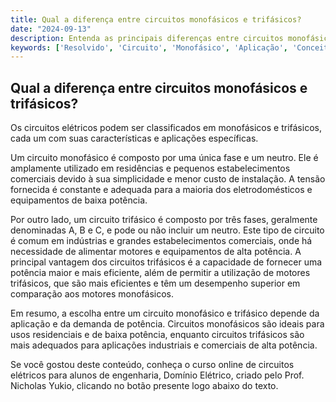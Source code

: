 ```yaml
---
title: Qual a diferença entre circuitos monofásicos e trifásicos?
date: "2024-09-13"
description: Entenda as principais diferenças entre circuitos monofásicos e trifásicos e suas aplicações práticas.
keywords: ['Resolvido', 'Circuito', 'Monofásico', 'Aplicação', 'Conceito', 'Trifásico', 'Exemplo']
---
```


## Qual a diferença entre circuitos monofásicos e trifásicos?

Os circuitos elétricos podem ser classificados em monofásicos e trifásicos, cada um com suas características e aplicações específicas. 

Um circuito monofásico é composto por uma única fase e um neutro. Ele é amplamente utilizado em residências e pequenos estabelecimentos comerciais devido à sua simplicidade e menor custo de instalação. A tensão fornecida é constante e adequada para a maioria dos eletrodomésticos e equipamentos de baixa potência.

Por outro lado, um circuito trifásico é composto por três fases, geralmente denominadas A, B e C, e pode ou não incluir um neutro. Este tipo de circuito é comum em indústrias e grandes estabelecimentos comerciais, onde há necessidade de alimentar motores e equipamentos de alta potência. A principal vantagem dos circuitos trifásicos é a capacidade de fornecer uma potência maior e mais eficiente, além de permitir a utilização de motores trifásicos, que são mais eficientes e têm um desempenho superior em comparação aos motores monofásicos.

Em resumo, a escolha entre um circuito monofásico e trifásico depende da aplicação e da demanda de potência. Circuitos monofásicos são ideais para usos residenciais e de baixa potência, enquanto circuitos trifásicos são mais adequados para aplicações industriais e comerciais de alta potência.

Se você gostou deste conteúdo, conheça o curso online de circuitos elétricos para alunos de engenharia, Domínio Elétrico, criado pelo Prof. Nicholas Yukio, clicando no botão presente logo abaixo do texto.